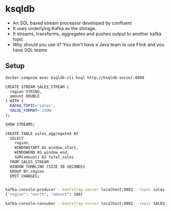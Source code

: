 # ksqldb
* An SQL based stream processor developed by confluent
* It uses underlying Kafka as the storage.
* It streams, transforms, aggregates and pushes output to another kafka topic
* Why should you use it? You don't have a Java team to use Flink and you have SQL teams


## Setup

```bash
docker-compose exec ksqldb-cli ksql http://ksqldb-server:8088

CREATE STREAM SALES_STREAM (
  region STRING,
  amount DOUBLE
) WITH (
  KAFKA_TOPIC='sales',
  VALUE_FORMAT='JSON'
);

SHOW STREAMS;

CREATE TABLE sales_aggregated AS
  SELECT
    region,
    WINDOWSTART AS window_start,
    WINDOWEND AS window_end,
    SUM(amount) AS total_sales
  FROM SALES_STREAM
  WINDOW TUMBLING (SIZE 30 SECONDS)
  GROUP BY region
  EMIT CHANGES;


kafka-console-producer --bootstrap-server localhost:9092 --topic sales
{"region": "north", "amount": 100}

kafka-console-consumer --bootstrap-server localhost:9092 --topic SALES_AGGREGATED --from-beginning



```

```
```
